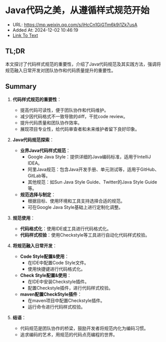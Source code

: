 # Java代码之美，从遵循样式规范开始
- URL: https://mp.weixin.qq.com/s/iHcCn1GiGTm6k9i1Zk7usA
- Added At: 2024-12-02 10:46:19
- [Link To Text](2024-12-02-java代码之美，从遵循样式规范开始_raw.md)

## TL;DR
本文探讨了代码样式规范的重要性，介绍了Java代码规范及其实践方法，强调将规范融入日常开发对团队协作和代码质量提升的重要性。

## Summary
1. **代码样式规范的重要性**：
    - 提高代码可读性，便于团队协作和代码维护。
    - 减少因代码格式不一致导致的diff，干扰code review。
    - 提升代码质量和团队协作效率。
    - 展现项目专业性，给代码审查者和未来维护者留下良好印象。

2. **Java代码规范探索**：
    - **业界Java代码样式规范**：
        - Google Java Style：提供详细的Java编码标准，适用于IntelliJ IDEA。
        - 阿里Java规范：包含Java开发手册、单元测试等，适用于GitHub、GitLab等。
        - 其他规范：如Sun Java Style Guide、Twitter的Java Style Guide等。
    - **规范选择与制定**：
        - 根据目标、使用环境和工具支持选择合适的规范。
        - 可在Google Java Style基础上进行定制化调整。

3. **规范使用**：
    - **代码格式化**：使用IDE或工具进行代码格式化。
    - **代码样式校验**：使用Checkstyle等工具进行自动化代码样式校验。

4. **将规范融入日常开发**：
    - **Code Style配置&使用**：
        - 在IDE中配置Code Style文件。
        - 使用快捷键进行代码格式化。
    - **Check Style配置&使用**：
        - 在IDE中安装Checkstyle插件。
        - 配置Checkstyle插件，进行代码样式校验。
    - **maven配置CheckStyle插件**：
        - 在maven项目中配置Checkstyle插件。
        - 运行命令进行代码样式校验。

5. **结语**：
    - 代码规范是团队协作的桥梁，鼓励开发者将规范内化为编码习惯。
    - 追求编码的艺术，用规范的代码点亮编程的世界。
